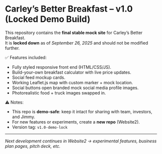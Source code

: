 # Carley’s Better Breakfast – v1.0 (Locked Demo Build)

This repository contains the **final stable mock site** for Carley’s Better Breakfast.  
It is **locked down** as of *September 26, 2025* and should not be modified further.  

✅ Features included:
- Fully styled responsive front end (HTML/CSS/JS).
- Build-your-own breakfast calculator with live price updates.
- Social feed mockup cards.
- Working Leaflet.js map with custom marker + mock location.
- Social buttons open branded mock social media profile images.
- Photorealistic food + truck images swapped in.

⚠️ Notes:
- This repo is **demo-safe**: keep it intact for sharing with team, investors, and Jimmy.
- For new features or experiments, create a **new repo** (Website2).
- Version tag: `v1.0-demo-lock`

---
*Next development continues in Website2 → experimental features, business plan pages, pitch deck, etc.*
